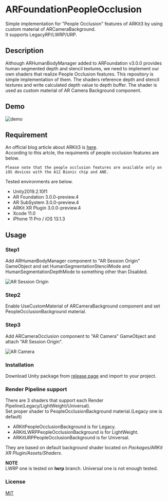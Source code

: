 # ARFoundationPeopleOcclusion
Simple implementation for "People Occlusion" features of ARKit3 by using custom material of ARCameraBackground.  
It supports  LegacyRP/LWRP/URP.

## Description
Although ARHumanBodyManager added to ARFoundation v3.0.0 provides human segmented depth and stencil textures, we need to implement our own shaders that realize People Occlusion features. This repository is simple implementation of them. The shaders reference depth and stencil textures and write calculated depth value to depth buffer. The shader is used as custom material of AR Camera Background component.

## Demo
![demo](https://raw.githubusercontent.com/wiki/KzoNag/ARFoundationPeopleOcclusion/Images/PeopleOcclusionDemo.gif)

## Requirement
An official blog article about ARKit3 is [here](https://blogs.unity3d.com/jp/2019/06/06/ar-foundation-support-for-arkit-3/).  
According to this artcle, the requiments of people occlusion features are below.

```
Please note that the people occlusion features are available only on iOS devices with the A12 Bionic chip and ANE.
```

Tested environments are below.

* Unity2019.2.10f1
* AR Foundation 3.0.0-preview.4
* AR SubSystem 3.0.0-preview.4
* ARKit XR Plugin 3.0.0-preview.4
* Xcode 11.0
* iPhone 11 Pro / iOS 13.1.3

## Usage

### Step1   
Add ARHumanBodyManager component to "AR Session Origin" GameObject and set HumanSegmentationStencilMode and HumanSegmentationDepthMode to something other than Disabled.

![AR Session Origin](https://raw.githubusercontent.com/wiki/KzoNag/ARFoundationPeopleOcclusion/Images/Usage1.png)

### Step2   
Enable UseCustomMaterial of ARCameraBackground component and set PeopleOcclusionBackground material.

### Step3 
Add ARCameraOcclusion component to "AR Camera" GameObject and attach "AR Session Origin".

![AR Camera](https://raw.githubusercontent.com/wiki/KzoNag/ARFoundationPeopleOcclusion/Images/Usage2.png)

### Installation
Download Unity package from [release page](https://github.com/KzoNag/ARFoundationPeopleOcclusion/releases) and import to your project.

### Render Pipeline support
There are 3 shaders that support each Render Pipeline(Legacy/LightWeight/Universal).  
Set proper shader to PeopleOcclusionBackground material.(Legacy one is default)  

* ARKitPeopleOcclusionBackground is for Legacy.
* ARKitLWRPPeopleOcclusionBackground is for LightWeight.
* ARKitURPPeopleOcclusionBackground is for Universal.

They are based on default background shader located on *Packages/ARKit XR Plugin/Assets/Shaders*.  

**NOTE**  
LWRP one is tested on **lwrp** branch. Universal one is not enough tested.

### License
[MIT](https://github.com/KzoNag/ARFoundationPeopleOcclusion/blob/master/LICENSE)

